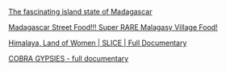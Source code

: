 
[The fascinating island state of Madagascar](https://www.youtube.com/watch?v=ZAdVrdZIfFI)

[Madagascar Street Food!!! Super RARE Malagasy Village Food!](https://www.youtube.com/watch?v=EwBA1fOQ96c)

[Himalaya, Land of Women | SLICE | Full Documentary](https://www.youtube.com/watch?v=NPic_MsN-y8)

[COBRA GYPSIES - full documentary](https://www.youtube.com/watch?v=aNUYGRn3W9Q)
